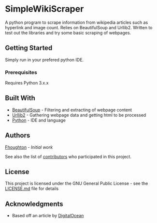 # SimpleWikiScraper

A python program to scrape information from wikipedia articles such as hyperlink and image count. Relies on BeautifulSoup and Urllib2. Written to test out the libraries and try some basic scraping of webpages.

## Getting Started

Simply run in your prefered python IDE.

### Prerequisites

Requires Python 3.x.x

## Built With

* [BeautifulSoup](https://www.crummy.com/software/BeautifulSoup/) - Filtering and extracting of webpage content
* [Urllib2](https://docs.python.org/2/library/urllib2.html) - Gathering webpage data and getting html to be processed
* [Python](https://www.python.org/) - IDE and language

## Authors

[Fhoughton](https://github.com/Fhoughton) - *Initial work*

See also the list of [contributors](https://github.com/Fhoughton/SimpleWikiScraper/contributors) who participated in this project.

## License

This project is licensed under the GNU General Public License - see the [LICENSE.md](LICENSE) file for details

## Acknowledgments

* Based off an article by [DigitalOcean](https://www.digitalocean.com)
